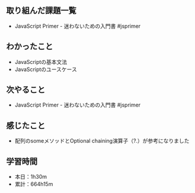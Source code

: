 ## 取り組んだ課題一覧
- JavaScript Primer - 迷わないための入門書 #jsprimer
## わかったこと
- JavaScriptの基本文法
- JavaScriptのユースケース
## 次やること
- JavaScript Primer - 迷わないための入門書 #jsprimer
## 感じたこと
- 配列のsomeメソッドとOptional chaining演算子（?.）が参考になりました
## 学習時間
- 本日：1h30m
- 累計：664h15m
